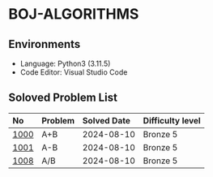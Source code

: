 # BOJ-ALGORITHMS

## Environments

- Language: Python3 (3.11.5)
- Code Editor: Visual Studio Code

## Soloved Problem List

| **No**                                                                         | **Problem** | **Solved Date** | **Difficulty level** |
| :----------------------------------------------------------------------------- | :---------- | :-------------- | :------------------- |
| [1000](https://github.com/esaitchkim/boj-algorithms/blob/main/python3/1000.py) | A+B         | 2024-08-10      | Bronze 5             |
| [1001](https://github.com/esaitchkim/boj-algorithms/blob/main/python3/1001.py) | A-B         | 2024-08-10      | Bronze 5             |
| [1008](https://github.com/esaitchkim/boj-algorithms/blob/main/python3/1008.py) | A/B         | 2024-08-10      | Bronze 5             |
